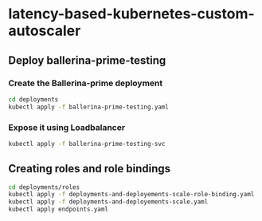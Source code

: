 # latency-based-kubernetes-custom-autoscaler

## Deploy ballerina-prime-testing
### Create the Ballerina-prime deployment
```bash
cd deployments
kubectl apply -f ballerina-prime-testing.yaml
```

### Expose it using Loadbalancer
```bash
kubectl apply -f ballerina-prime-testing-svc
```

## Creating roles and role bindings
```bash
cd deployments/roles
kubectl apply -f deployments-and-deployements-scale-role-binding.yaml
kubectl apply -f deployments-and-deployements-scale.yaml
kubectl apply endpoints.yaml
```



